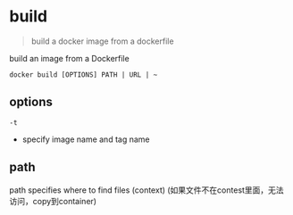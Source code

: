 # build

> build a docker image from a dockerfile

build an image from a Dockerfile

`docker build [OPTIONS] PATH | URL | ~`

## options

`-t`

- specify image name and tag name

## path

path specifies where to find files (context)
(如果文件不在contest里面，无法访问，copy到container)
